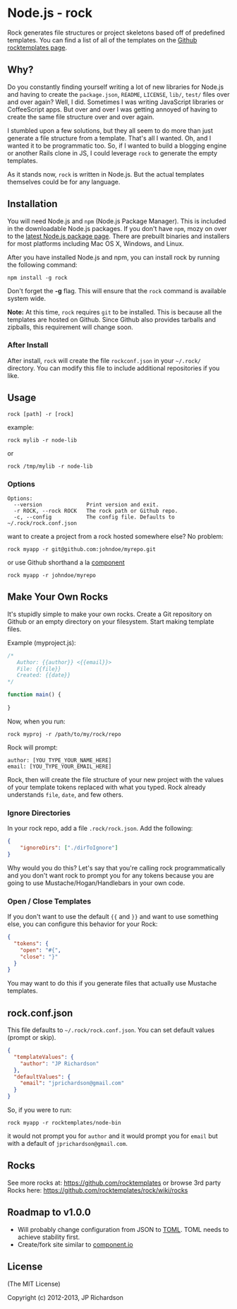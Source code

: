 

Node.js - rock
=================

Rock generates file structures or project skeletons based off of predefined templates. You can find a list of all of the templates on the [Github rocktemplates page][1].


Why?
----

Do you constantly finding yourself writing a lot of new libraries for Node.js and having to create the `package.json`, `README`, `LICENSE`, `lib/`, `test/` files over and over again? Well, I did. Sometimes I was writing JavaScript libraries or CoffeeScript apps. But over and over I was getting annoyed of having to create the same file structure over and over again.

I stumbled upon a few solutions, but they all seem to do more than just generate a file structure from a template. That's all I wanted. Oh, and I wanted it to be programmatic too. So, if I wanted to build a blogging engine or another Rails clone in JS, I could leverage `rock` to generate the empty templates.

As it stands now, `rock` is written in Node.js. But the actual templates themselves could be for any language.



Installation
------------

You will need Node.js and `npm` (Node.js Package Manager). This is included in the downloadable Node.js packages. If you don't have `npm`, mozy on over to the [latest Node.js package page][2]. There are prebuilt binaries and installers for most platforms including Mac OS X, Windows, and Linux.

After you have installed Node.js and npm, you can install rock by running the following command:

    npm install -g rock

Don't forget the **-g** flag. This will ensure that the `rock` command is available system wide.

**Note:**
At this time, `rock` requires `git` to be installed. This is because all the templates are hosted on Github. Since Github also provides tarballs and zipballs, this requirement will change soon.


### After Install

After install, `rock` will create the file `rockconf.json` in your `~/.rock/` directory. You can modify this file to include additional repositories if you like.



Usage
-----

    rock [path] -r [rock]

example:

    rock mylib -r node-lib
or

    rock /tmp/mylib -r node-lib


### Options

    Options:
      --version              Print version and exit.
      -r ROCK, --rock ROCK   The rock path or Github repo.
      -c, --config           The config file. Defaults to ~/.rock/rock.conf.json


want to create a project from a rock hosted somewhere else? No problem:

    rock myapp -r git@github.com:johndoe/myrepo.git

or use Github shorthand a la [component](https://github.com/component/component)

    rock myapp -r johndoe/myrepo


Make Your Own Rocks
-------------------

It's stupidly simple to make your own rocks. Create a Git repository on Github or an empty directory on your filesystem. Start making template files. 

Example (myproject.js):

```javascript
/*
   Author: {{author}} <{{email}}>
   File: {{file}}
   Created: {{date}}
*/

function main() {
  
}
```

Now, when you run:

    rock myproj -r /path/to/my/rock/repo

Rock will prompt:

    author: [YOU_TYPE_YOUR_NAME_HERE]
    email: [YOU_TYPE_YOUR_EMAIL_HERE]


Rock, then will create the file structure of your new project with the values of your template tokens replaced with what you typed. Rock already understands `file`, `date`, and few others.

### Ignore Directories

In your rock repo, add a file `.rock/rock.json`. Add the following:

```json
{
    "ignoreDirs": ["./dirToIgnore"]
}
```

Why would you do this? Let's say that you're calling rock programmatically and you don't want rock to prompt you for any tokens because you are going to use Mustache/Hogan/Handlebars in your own code.


### Open / Close Templates

If you don't want to use the default `{{` and `}}` and want to use something else, you can configure this behavior for your Rock:

```json
{
  "tokens": {
    "open": "#{",
    "close": "}"
  }
}
```

You may want to do this if you  generate files that actually use Mustache templates.




rock.conf.json
--------------

This file defaults to `~/.rock/rock.conf.json`. You can set default values (prompt or skip).

```json
{
  "templateValues": {
    "author": "JP Richardson"
  },
  "defaultValues": {
    "email": "jprichardson@gmail.com"
  }
}
```

So, if you were to run:

    rock myapp -r rocktemplates/node-bin 

it would not prompt you for `author` and it would prompt you for `email` but with a default of `jprichardson@gmail.com`.



Rocks
------

See more rocks at: https://github.com/rocktemplates or browse 3rd party Rocks here: https://github.com/rocktemplates/rock/wiki/rocks


[1]: https://github.com/rocktemplates
[2]: http://nodejs.org/dist/latest/



Roadmap to v1.0.0
------------------

- Will probably change configuration from JSON to [TOML](https://github.com/mojombo/toml). TOML needs to
achieve stability first.
- Create/fork site similar to [component.io](http://component.io/)



License
-------

(The MIT License)

Copyright (c) 2012-2013, JP Richardson


[aboutjp]: http://about.me/jprichardson
[twitter]: http://twitter.com/jprichardson
[procbits]: http://procbits.com
[gitpilot]: http://gitpilot.com

